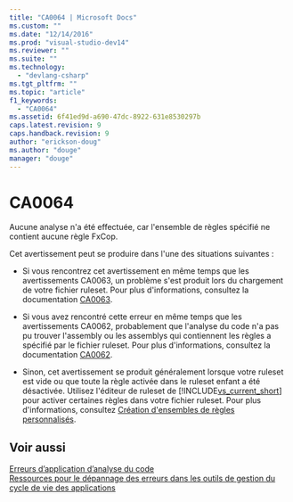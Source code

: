 ```yaml
---
title: "CA0064 | Microsoft Docs"
ms.custom: ""
ms.date: "12/14/2016"
ms.prod: "visual-studio-dev14"
ms.reviewer: ""
ms.suite: ""
ms.technology: 
  - "devlang-csharp"
ms.tgt_pltfrm: ""
ms.topic: "article"
f1_keywords: 
  - "CA0064"
ms.assetid: 6f41ed9d-a690-47dc-8922-631e8530297b
caps.latest.revision: 9
caps.handback.revision: 9
author: "erickson-doug"
ms.author: "douge"
manager: "douge"
---
```

# CA0064
Aucune analyse n'a été effectuée, car l'ensemble de règles spécifié ne contient aucune règle FxCop.  
  
 Cet avertissement peut se produire dans l'une des situations suivantes :  
  
-   Si vous rencontrez cet avertissement en même temps que les avertissements CA0063, un problème s'est produit lors du chargement de votre fichier ruleset.  Pour plus d'informations, consultez la documentation [CA0063](../misc/ca0063.md).  
  
-   Si vous avez rencontré cette erreur en même temps que les avertissements CA0062,  probablement que l'analyse du code n'a pas pu trouver l'assembly ou les assemblys qui contiennent les règles a spécifié par le fichier ruleset.  Pour plus d'informations, consultez la documentation [CA0062](/visual-cpp/misc/ca0062).  
  
-   Sinon, cet avertissement se produit généralement lorsque votre ruleset est vide ou que toute la règle activée dans le ruleset enfant a été désactivée.  Utilisez l'éditeur de ruleset de [!INCLUDE[vs_current_short](../code-quality/includes/vs_current_short_md.md)] pour activer certaines règles dans votre fichier ruleset.  Pour plus d'informations, consultez [Création d'ensembles de règles personnalisés](../code-quality/creating-custom-code-analysis-rule-sets.md).  
  
## Voir aussi  
 [Erreurs d’application d’analyse du code](../code-quality/code-analysis-application-errors.md)   
 [Ressources pour le dépannage des erreurs dans les outils de gestion du cycle de vie des applications](../Topic/Resources%20for%20Troubleshooting%20Errors%20in%20Application%20Lifecycle%20Management%20Tools.md)